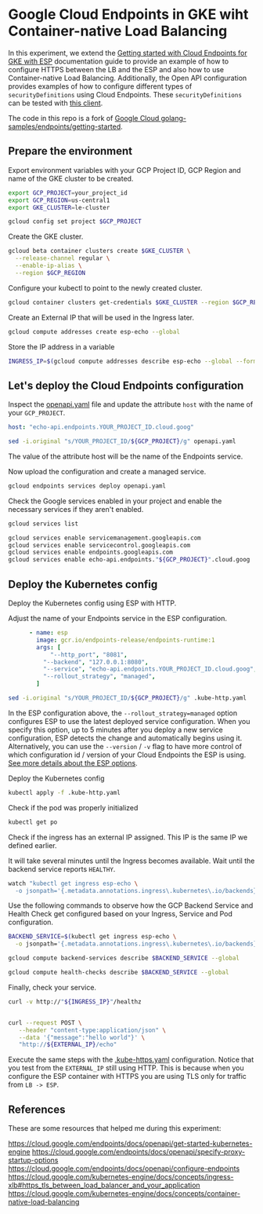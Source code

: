 # Google Cloud Endpoints in GKE wiht Container-native Load Balancing

In this experiment, we extend the [Getting started with Cloud Endpoints for GKE with ESP](https://cloud.google.com/endpoints/docs/openapi/get-started-kubernetes-engine) documentation guide to
provide an example of how to configure HTTPS between the LB and the ESP and also
how to use Container-native Load Balancing. Additionally, the Open API configuration provides
examples of how to configure different types of `securityDefinitions` using Cloud
Endpoints. These `securityDefinitions` can be tested with [this client](./client/main.go).

The code in this repo is a fork of [Google Cloud golang-samples/endpoints/getting-started](github.com/GoogleCloudPlatform/golang-samples/endpoints/getting-started).

## Prepare the environment

Export environment variables with your GCP Project ID, GCP Region and name of the
GKE cluster to be created.

```bash
export GCP_PROJECT=your_project_id
export GCP_REGION=us-central1
export GKE_CLUSTER=le-cluster
```

```bash
gcloud config set project $GCP_PROJECT
```

Create the GKE cluster.

```bash
gcloud beta container clusters create $GKE_CLUSTER \
  --release-channel regular \
  --enable-ip-alias \
  --region $GCP_REGION
```

Configure your kubectl to point to the newly created cluster.

```bash
gcloud container clusters get-credentials $GKE_CLUSTER --region $GCP_REGION
```

Create an External IP that will be used in the Ingress later.

```bash
gcloud compute addresses create esp-echo --global
```

Store the IP address in a variable

```bash
INGRESS_IP=$(gcloud compute addresses describe esp-echo --global --format json | jq -r .address)
```

## Let's deploy the Cloud Endpoints configuration

Inspect the [openapi.yaml](./openapi.yaml) file and update the attribute `host`
with the name of your `GCP_PROJECT`.

```yaml
host: "echo-api.endpoints.YOUR_PROJECT_ID.cloud.goog"
```

```bash
sed -i.original "s/YOUR_PROJECT_ID/${GCP_PROJECT}/g" openapi.yaml
```

The value of the attribute host will be the name of the Endpoints service.

Now upload the configuration and create a managed service.

```bash
gcloud endpoints services deploy openapi.yaml
```

Check the Google services enabled in your project and enable the necessary
services if they aren't enabled.

```bash
gcloud services list

gcloud services enable servicemanagement.googleapis.com
gcloud services enable servicecontrol.googleapis.com
gcloud services enable endpoints.googleapis.com
gcloud services enable echo-api.endpoints."${GCP_PROJECT}".cloud.goog

```

## Deploy the Kubernetes config

Deploy the Kubernetes config using ESP with HTTP.

Adjust the name of your Endpoints service in the ESP configuration.

```yaml
      - name: esp
        image: gcr.io/endpoints-release/endpoints-runtime:1
        args: [
            "--http_port", "8081",
          "--backend", "127.0.0.1:8080",
          "--service", "echo-api.endpoints.YOUR_PROJECT_ID.cloud.goog",
          "--rollout_strategy", "managed",
        ]
```

```bash
sed -i.original "s/YOUR_PROJECT_ID/${GCP_PROJECT}/g" .kube-http.yaml
```

In the ESP configuration above, the `--rollout_strategy=managed` option
configures ESP to use the latest deployed service configuration. When you
specify this option, up to 5 minutes after you deploy a new service
configuration, ESP detects the change and automatically begins using it.
Alternatively, you can use the `--version` / `-v` flag to have more control of
which configuration id / version of your Cloud Endpoints the ESP is using. [See more details about the ESP options](https://cloud.google.com/endpoints/docs/openapi/specify-proxy-startup-options).

Deploy the Kubernetes config

```bash
kubectl apply -f .kube-http.yaml
```

Check if the pod was properly initialized

```bash
kubectl get po
```

Check if the ingress has an external IP assigned. This IP is the same IP we
defined earlier.

It will take several minutes until the Ingress becomes available. Wait until the
backend service reports `HEALTHY`.

```bash
watch "kubectl get ingress esp-echo \
  -o jsonpath='{.metadata.annotations.ingress\.kubernetes\.io/backends}'"
```

Use the following commands to observe how the GCP Backend Service and Health Check
get configured based on your Ingress, Service and Pod configuration.

```bash
BACKEND_SERVICE=$(kubectl get ingress esp-echo \
  -o jsonpath='{.metadata.annotations.ingress\.kubernetes\.io/backends}' | jq -r keys[0]

gcloud compute backend-services describe $BACKEND_SERVICE --global

gcloud compute health-checks describe $BACKEND_SERVICE --global
```

Finally, check your service.

```bash
curl -v http://"${INGRESS_IP}"/healthz


curl --request POST \
   --header "content-type:application/json" \
   --data '{"message":"hello world"}' \
   "http://${EXTERNAL_IP}/echo"
```

Execute the same steps with the [.kube-https.yaml](.kube-https.yaml) configuration.
Notice that you test from the `EXTERNAL_IP` still using HTTP. This is because
when you configure the ESP container with HTTPS you are using TLS only for traffic
from `LB -> ESP`.

## References

These are some resources that helped me during this experiment:

https://cloud.google.com/endpoints/docs/openapi/get-started-kubernetes-engine
https://cloud.google.com/endpoints/docs/openapi/specify-proxy-startup-options
https://cloud.google.com/endpoints/docs/openapi/configure-endpoints
https://cloud.google.com/kubernetes-engine/docs/concepts/ingress-xlb#https_tls_between_load_balancer_and_your_application
https://cloud.google.com/kubernetes-engine/docs/concepts/container-native-load-balancing